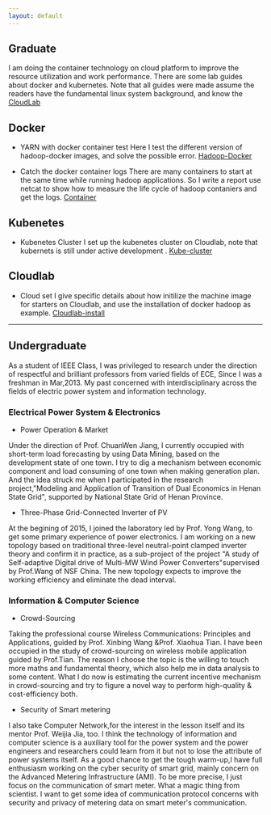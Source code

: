 ```yaml
---
layout: default
---
```


## Graduate 
I am doing the container technology on cloud platform to improve the resource utilization and work performance. There are some lab guides about docker and kubernetes. Note that all guides were made assume the readers have the fundamental linux system background, and know the [CloudLab](https://cloudlab.us/)

## Docker
* YARN with docker container test
Here I test the different version of hadoop-docker images, and solve the possible error. [Hadoop-Docker](Hadoop-Docker.pdf)

* Catch the docker container logs 
There are many containers to start at the same time while running hadoop applications. So I write a report use netcat to show how to measure the life cycle of hadoop contaniers and get the logs. [Container](Container-log.pdf)

## Kubenetes 
* Kubenetes Cluster
I set up the kubenetes cluster on Cloudlab, note that kubernets is still under active development . [Kube-cluster](kube-cluster.pdf)

## Cloudlab
* Cloud set
I give specific details about how initilize the machine image for starters on Cloudlab, and use the installation of docker hadoop as example. [Cloudlab-install](Cloudlab-install.pdf)
---

## Undergraduate
As a student of IEEE Class, I was privileged to research under the direction of respectful and brilliant professors from varied fields of ECE, Since I was a freshman in Mar,2013. My past concerned with interdisciplinary across the fields of electric power system and information technology.

### Electrical Power System & Electronics
* Power Operation & Market

Under the direction of Prof. ChuanWen Jiang, I currently occupied with short-term load forecasting by using Data Mining, based on the development state of one town. I try to dig a mechanism between economic component and load consuming of one town when making generation plan. And the idea struck me when I participated in the research project,"Modeling and Application of Transition of Dual Economics in Henan State Grid", supported by National State Grid of Henan Province.

* Three-Phase Grid-Connected Inverter of PV

At the begining of 2015, I joined the laboratory led by Prof. Yong Wang, to get some primary experience of power electronics. I am working on a new topology based on traditional three-level neutral-point clamped inverter theory and confirm it in practice, as a sub-project of the project "A study of Self-adaptive Digital drive of Multi-MW Wind Power Converters"supervised by Prof.Wang of NSF China. The new topology expects to improve the working efficiency and eliminate the dead interval.

### Information & Computer Science
* Crowd-Sourcing

Taking the professional course Wireless Communications: Principles and Applications, guided by Prof. Xinbing Wang &Prof. Xiaohua Tian. I have been occupied in the study of crowd-sourcing on wireless mobile application guided by Prof.Tian. The reason I choose the topic is the willing to touch more maths and fundamental theory, which also help me in data analysis to some content. What I do now is estimating the current incentive mechanism in crowd-sourcing and try to figure a novel way to perform high-quality & cost-efficiency both. 

* Security of Smart metering

I also take Computer Network,for the interest in the lesson itself and its mentor Prof. Weijia Jia, too. I think the technology of information and computer science is a auxiliary tool for the power system and the power engineers and researchers could learn from it but not to lose the attribute of power systems itself. As a good chance to get the tough warm-up,I have full enthusiasm working on the cyber security of smart grid, mainly concern on the Advanced Metering Infrastructure (AMI). To be more precise, I just focus on the communication of smart meter. What a magic thing from scientist. I want to get some idea of communication protocol concerns with security and privacy of metering data on smart meter's communication. 
